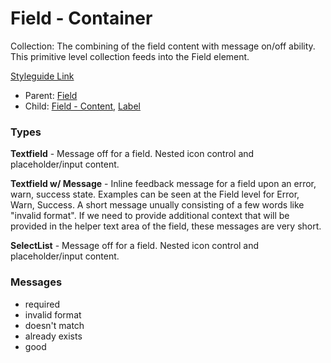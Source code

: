 # Field - Container

Collection: The combining of the field content with message on/off ability. This primitive level collection feeds into the Field element.

[Styleguide Link]()

- Parent: [Field](https://github.com/able-app/docs/blob/78b7d0a469492d69eba8f33ae838468642242f52/controls/%CE%B5%20elements/field/field.md)
- Child: [Field - Content](https://github.com/able-app/docs/blob/78b7d0a469492d69eba8f33ae838468642242f52/controls/%CE%B5%20elements/field/field-content.md), [Label](https://github.com/able-app/docs/blob/78b7d0a469492d69eba8f33ae838468642242f52/controls/%CE%B5%20elements/label.md)

### Types

**Textfield** - Message off for a field. Nested icon control and placeholder/input content.

**Textfield w/ Message** - Inline feedback message for a field upon an error, warn, success state. Examples can be seen at the Field level for Error, Warn, Success.  A short message unually consisting of a few words like "invalid format". If we need to provide additional context that will be provided in the helper text area of the field, these messages are very short.

**SelectList** - Message off for a field. Nested icon control and placeholder/input content.

### Messages

- required
- invalid format
- doesn't match
- already exists
- good